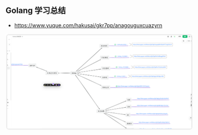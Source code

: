 ## Golang 学习总结

- https://www.yuque.com/hakusai/gkr7pp/anagouguxcuazyrn

![golang.png](images/golang_study.png)